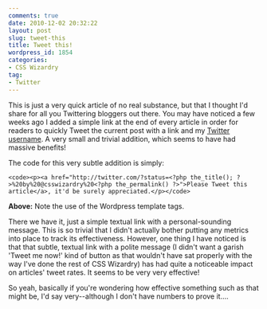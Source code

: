 ```yaml
---
comments: true
date: 2010-12-02 20:32:22
layout: post
slug: tweet-this
title: Tweet this!
wordpress_id: 1854
categories:
- CSS Wizardry
tag:
- Twitter
---
```


This is just a very quick article of no real substance, but that I thought I'd share for all you Twittering bloggers out there. You may have noticed a few weeks ago I added a simple link at the end of every article in order for readers to quickly Tweet the current post with a link and my [Twitter username](http://twitter.com/csswizardry). A very small and trivial addition, which seems to have had massive benefits!

The code for this very subtle addition is simply:


    
    <code><p><a href="http://twitter.com/?status=<?php the_title(); ?>%20by%20@csswizardry%20<?php the_permalink() ?>">Please Tweet this article</a>, it'd be surely appreciated.</p></code>





**Above:** Note the use of the Wordpress template tags.



There we have it, just a simple textual link with a personal-sounding message. This is so trivial that I didn't actually bother putting any metrics into place to track its effectiveness. However, one thing I have noticed is that that subtle, textual link with a polite message (I didn't want a garish 'Tweet me now!' kind of button as that wouldn't have sat properly with the way I've done the rest of CSS Wizardry) has had quite a noticeable impact on articles' tweet rates. It seems to be very very effective!

So yeah, basically if you're wondering how effective something such as that might be, I'd say very--although I don't have numbers to prove it....
